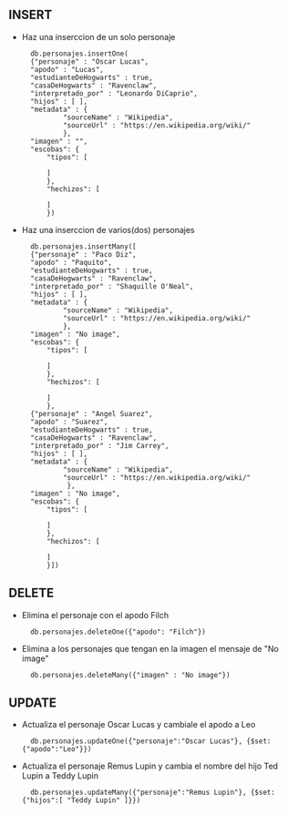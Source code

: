 ## INSERT

* Haz una inserccion de un solo personaje

		db.personajes.insertOne(
		{"personaje" : "Oscar Lucas",
		"apodo" : "Lucas",
		"estudianteDeHogwarts" : true,
		"casaDeHogwarts" : "Ravenclaw",
		"interpretado_por" : "Leonardo DiCaprio",
		"hijos" : [ ],
		"metadata" : {
				"sourceName" : "Wikipedia",
				"sourceUrl" : "https://en.wikipedia.org/wiki/"
		     	},
		"imagen" : "",
		"escobas": {
       		"tipos": [
            
        	]
    		},
    		"hechizos": [
        
    		]
    		})
* Haz una inserccion de varios(dos) personajes

		db.personajes.insertMany([
		{"personaje" : "Paco Diz",
		"apodo" : "Paquito",
		"estudianteDeHogwarts" : true,
		"casaDeHogwarts" : "Ravenclaw",
		"interpretado_por" : "Shaquille O'Neal",
		"hijos" : [ ],
		"metadata" : {
				"sourceName" : "Wikipedia",
				"sourceUrl" : "https://en.wikipedia.org/wiki/"
		     	},
		"imagen" : "No image",
		"escobas": {
        	"tipos": [
            
        	]
    		},
    		"hechizos": [
		
    		]
    		},
		{"personaje" : "Angel Suarez",
		"apodo" : "Suarez",
		"estudianteDeHogwarts" : true,
		"casaDeHogwarts" : "Ravenclaw",
		"interpretado_por" : "Jim Carrey",
		"hijos" : [ ],
		"metadata" : {
				"sourceName" : "Wikipedia",
				"sourceUrl" : "https://en.wikipedia.org/wiki/"
		    	 },
		"imagen" : "No image",
		"escobas": {
       		"tipos": [
            
    		]
    		},
    		"hechizos": [
        
    		]
    		}])


## DELETE

* Elimina el personaje con el apodo Filch
	
		db.personajes.deleteOne({"apodo": "Filch"})
	
* Elimina a los personajes que tengan en la imagen el mensaje de "No image"

		db.personajes.deleteMany({"imagen" : "No image"})


## UPDATE

* Actualiza el personaje Oscar Lucas y cambiale el apodo a Leo

		db.personajes.updateOne({"personaje":"Oscar Lucas"}, {$set:{"apodo":"Leo"}})
	
* Actualiza el personaje Remus Lupin y cambia el nombre del hijo Ted Lupin a Teddy Lupin

		db.personajes.updateMany({"personaje":"Remus Lupin"}, {$set:{"hijos":[ "Teddy Lupin" ]}})

